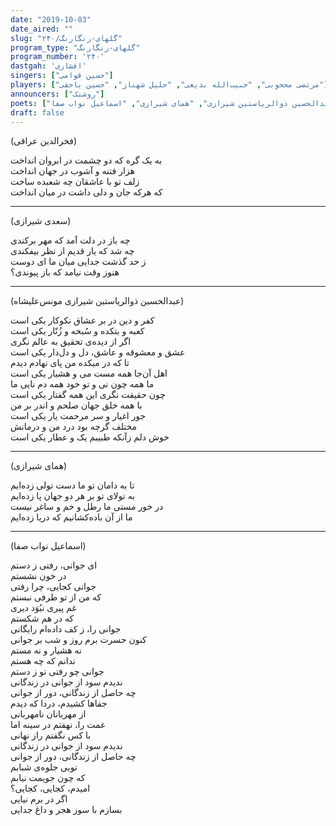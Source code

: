 ```yaml
---
date: "2019-10-03"
date_aired: ""
slug: "گلهای-رنگارنگ/۲۴۰"
program_type: "گلهای-رنگارنگ"
program_number: '۲۴۰'
dastgah: 'افشاری'
singers: ["حسین قوامی"]
players: ["مرتضی محجوبی", "حبیب‌الله بدیعی", "جلیل شهناز", "حسین یاحقی"]
announcers: ["روشنک"]
poets: ["فخرالدین عراقی", "سعدی", "عبدالحسین ذوالریاستین شیرازی", "همای شیرازی", "اسماعیل نواب صفا"]
draft: false
---
```


(فخرالدین عراقی)  

به یک گره که دو چشمت در ابروان انداخت  
هزار فتنه و آشوب در جهان انداخت  
زلف تو با عاشقان چه شعبده ساخت  
که هرکه جان و دلی داشت در میان انداخت  

---  

(سعدی شیرازی)  

چه باز در دلت آمد كه مهر برکندی  
چه شد كه یار قدیم از نظر بیفكندی  
ز حد گذشت جدایی میان ما ای دوست  
هنوز وقت نیامد كه باز پیوندی؟  

---  

(عبدالحسین ذوالریاستین شیرازی مونس‌علیشاه)  

کفر و دین در بر عشاق نکوکار یکی است  
کعبه و بتکده و سُبحه و زُنّار یکی است  
اگر از دیده‌ی تحقیق به عالم نگری  
عشق و معشوقه و عاشق، دل و دل‌دار یکی است  
تا که در میکده من پای نهادم دیدم  
اهل آن‌جا همه مست می و هشیار یکی است  
ما همه چون نی و تو خود همه دم نایی ما  
چون حقیقت نگری این همه گفتار یکی است  
با همه خلق جهان صلحم و اندر بر من  
جور اغیار و سر مرحمت یار یکی است  
مختلف گرچه بود درد من و درمانش  
خوش دلم زآنکه طبیبم یک و عطار یکی است  

---  

(همای شیرازی)  

تا به دامان تو ما دست تولی زده‌ایم  
به تولای تو بر هر دو جهان پا زده‌ایم  
در خور مستی ما رطل و خم و ساغر نیست  
ما از آن باده‌کشانیم که دریا زده‌ایم  

---  

(اسماعیل نواب صفا)  

ای جوانی، رفتی ز دستم  
در خون نشستم  
جوانی کجایی، چرا رفتی  
که من از تو طرفی نبستم  
غم پیری نبُوَد دیری  
که در هم شکستم  
جوانی را، ز کف داده‌ام رایگانی  
کنون حسرت برم روز و شب بر جوانی  
نه هشیار و نه مستم  
ندانم که چه هستم  
جوانی چو رفتی تو ز دستم  
ندیدم سود از جوانی در زندگانی  
چه حاصل از زندگانی، دور از جوانی  
جفاها کشیدم، دردا که دیدم  
از مهربانان نامهربانی  
غمت را، نهفتم در سینه اما  
با کس نگفتم راز نهانی  
ندیدم سود از جوانی در زندگانی  
چه حاصل از زندگانی، دور از جوانی  
تویی جلوه‌ی شبابم  
که چون جویمت نیابم  
امیدم، کجایی، کجایی؟  
اگر در برم نیایی  
بسازم با سوز هجر و داغ جدایی  
